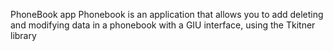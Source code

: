 PhoneBook app
Phonebook is an application that allows you to add deleting and modifying data in a phonebook with a GIU interface,
using the Tkitner library

